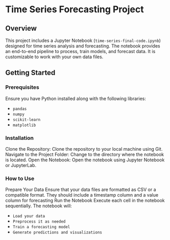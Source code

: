 # Time Series Forecasting Project

## Overview
This project includes a Jupyter Notebook (`time-series-final-code.ipynb`) designed for time series analysis and forecasting. The notebook provides an end-to-end pipeline to process, train models, and forecast data. It is customizable to work with your own data files.

## Getting Started

### Prerequisites

Ensure you have Python installed along with the following libraries:
- `pandas`
- `numpy`
- `scikit-learn`
- `matplotlib`

### Installation
Clone the Repository: Clone the repository to your local machine using Git.
Navigate to the Project Folder: Change to the directory where the notebook is located.
Open the Notebook: Open the notebook using Jupyter Notebook or JupyterLab.

### How to Use
Prepare Your Data
Ensure that your data files are formatted as CSV or a compatible format. They should include a timestamp column and a value column for forecasting
Run the Notebook
Execute each cell in the notebook sequentially. The notebook will:

- `Load your data`
- `Preprocess it as needed`
- `Train a forecasting model`
- `Generate predictions and visualizations`
